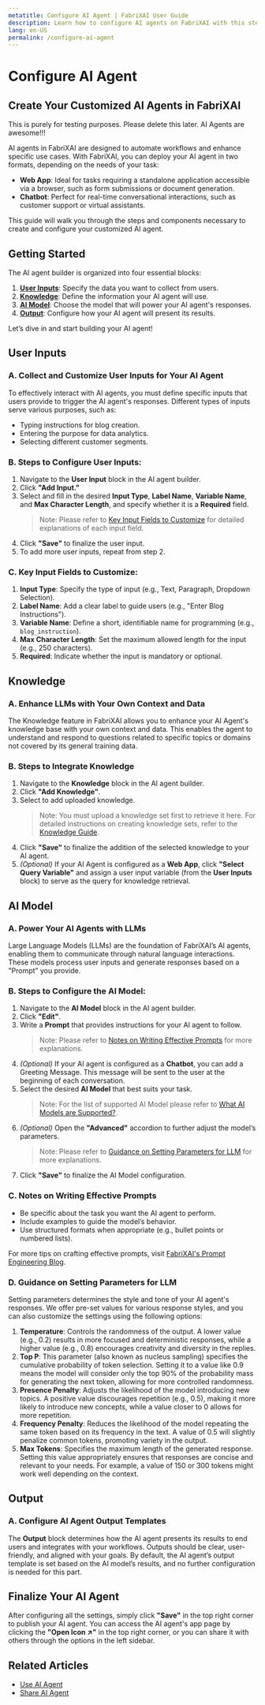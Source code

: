 ```yaml
---
metatitle: Configure AI Agent | FabriXAI User Guide
description: Learn how to configure AI agents on FabriXAI with this step-by-step guide.
lang: en-US
permalink: /configure-ai-agent
---
```


# Configure AI Agent

## Create Your Customized AI Agents in FabriXAI

This is purely for testing purposes. Please delete this later. AI Agents are awesome!!!

AI agents in FabriXAI are designed to automate workflows and enhance specific use cases. With FabriXAI, you can deploy your AI agent in two formats, depending on the needs of your task:

- **Web App**: Ideal for tasks requiring a standalone application accessible via a browser, such as form submissions or document generation.
- **Chatbot**: Perfect for real-time conversational interactions, such as customer support or virtual assistants.

This guide will walk you through the steps and components necessary to create and configure your customized AI agent.


## Getting Started

The AI agent builder is organized into four essential blocks:

1. **[User Inputs](/en-us/configure-ai-agent/#user-inputs)**: Specify the data you want to collect from users.
2. **[Knowledge](/en-us/configure-ai-agent/#knowledge)**: Define the information your AI agent will use.
3. **[AI Model](/en-us/configure-ai-agent/#ai-model)**: Choose the model that will power your AI agent's responses.
4. **[Output](/en-us/configure-ai-agent/#output)**: Configure how your AI agent will present its results.

Let’s dive in and start building your AI agent!


## User Inputs

### A. Collect and Customize User Inputs for Your AI Agent

To effectively interact with AI agents, you must define specific inputs that users provide to trigger the AI agent's responses. Different types of inputs serve various purposes, such as:

- Typing instructions for blog creation.
- Entering the purpose for data analytics.
- Selecting different customer segments.

### B. Steps to Configure User Inputs:

1. Navigate to the **User Input** block in the AI agent builder.
2. Click **"Add Input."**
3. Select and fill in the desired **Input Type**, **Label Name**, **Variable Name**, and **Max Character Length**, and specify whether it is a **Required** field.
   > Note: Please refer to [Key Input Fields to Customize](/en-us/configure-ai-agent/#c-key-input-fields-to-customize) for detailed explanations of each input field.
4. Click **"Save"** to finalize the user input.
5. To add more user inputs, repeat from step 2.

### C. Key Input Fields to Customize:

1. **Input Type**: Specify the type of input (e.g., Text, Paragraph, Dropdown Selection).
2. **Label Name**: Add a clear label to guide users (e.g., "Enter Blog Instructions").
3. **Variable Name**: Define a short, identifiable name for programming (e.g., `blog_instruction`).
4. **Max Character Length**: Set the maximum allowed length for the input (e.g., 250 characters).
5. **Required**: Indicate whether the input is mandatory or optional.


## Knowledge

### A. Enhance LLMs with Your Own Context and Data

The Knowledge feature in FabriXAI allows you to enhance your AI Agent's knowledge base with your own context and data. This enables the agent to understand and respond to questions related to specific topics or domains not covered by its general training data.

### B. Steps to Integrate Knowledge  

1. Navigate to the **Knowledge** block in the AI agent builder.  
2. Click **"Add Knowledge"**.  
3. Select to add uploaded knowledge.  
   > Note: You must upload a knowledge set first to retrieve it here. For detailed instructions on creating knowledge sets, refer to the [Knowledge Guide](/en-us/knowledge).  
4. Click **"Save"** to finalize the addition of the selected knowledge to your AI agent.  
5. *(Optional)* If your AI Agent is configured as a **Web App**, click **"Select Query Variable"** and assign a user input variable (from the **User Inputs** block) to serve as the query for knowledge retrieval.




## AI Model

### A. Power Your AI Agents with LLMs

Large Language Models (LLMs) are the foundation of FabriXAI’s AI agents, enabling them to communicate through natural language interactions. These models process user inputs and generate responses based on a "Prompt" you provide.

### B. Steps to Configure the AI Model:

1. Navigate to the **AI Model** block in the AI agent builder. 
2. Click **"Edit"**.
3. Write a **Prompt** that provides instructions for your AI agent to follow.
   > Note: Please refer to [Notes on Writing Effective Prompts](/en-us/configure-ai-agent/#c-notes-on-writing-effective-prompts) for more explanations.
4. *(Optional)* If your AI agent is configured as a **Chatbot**, you can add a Greeting Message. This message will be sent to the user at the beginning of each conversation.
5. Select the desired **AI Model** that best suits your task.
   > Note: For the list of supported AI Model please refer to [What AI Models are Supported?](/en-us/what-ai-models-are-supported).  
6. *(Optional)* Open the **"Advanced"** accordion to further adjust the model’s parameters.
   > Note: Please refer to [Guidance on Setting Parameters for LLM](/en-us/configure-ai-agent/#d-guidance-on-setting-parameters-for-llm) for more explanations.
7. Click **"Save"** to finalize the AI Model configuration.

### C. Notes on Writing Effective Prompts

- Be specific about the task you want the AI agent to perform.
- Include examples to guide the model’s behavior.
- Use structured formats when appropriate (e.g., bullet points or numbered lists).

For more tips on crafting effective prompts, visit [FabriXAI's Prompt Engineering Blog](https://www.fabrixai.com/blog/category/prompt-engineering).

### D. Guidance on Setting Parameters for LLM
Setting parameters determines the style and tone of your AI agent's responses. We offer pre-set values for various response styles, and you can also customize the settings using the following options:

1. **Temperature**: Controls the randomness of the output. A lower value (e.g., 0.2) results in more focused and deterministic responses, while a higher value (e.g., 0.8) encourages creativity and diversity in the replies.
2. **Top P**: This parameter (also known as nucleus sampling) specifies the cumulative probability of token selection. Setting it to a value like 0.9 means the model will consider only the top 90% of the probability mass for generating the next token, allowing for more controlled randomness.
3. **Presence Penalty**: Adjusts the likelihood of the model introducing new topics. A positive value discourages repetition (e.g., 0.5), making it more likely to introduce new concepts, while a value closer to 0 allows for more repetition.
4. **Frequency Penalty**: Reduces the likelihood of the model repeating the same token based on its frequency in the text. A value of 0.5 will slightly penalize common tokens, promoting variety in the output.
5. **Max Tokens**: Specifies the maximum length of the generated response. Setting this value appropriately ensures that responses are concise and relevant to your needs. For example, a value of 150 or 300 tokens might work well depending on the context.


## Output

### A. Configure AI Agent Output Templates

The **Output** block determines how the AI agent presents its results to end users and integrates with your workflows. Outputs should be clear, user-friendly, and aligned with your goals. By default, the AI agent’s output template is set based on the AI model’s results, and no further configuration is needed for this part.


## Finalize Your AI Agent

After configuring all the settings, simply click **"Save"** in the top right corner to publish your AI agent. You can access the AI agent's app page by clicking the **"Open Icon ↗"** in the top right corner, or you can share it with others through the options in the left sidebar. 


## Related Articles
- [Use AI Agent](/en-us/use-ai-agent)
- [Share AI Agent](/en-us/share-ai-agent/)
